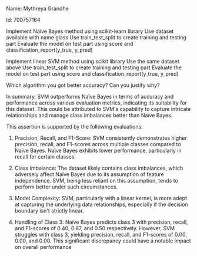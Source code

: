 Name: Mythreya Grandhe

Id: 700757164

Implement Naïve Bayes method using scikit-learn library Use dataset available with name glass Use train_test_split to create training and testing part Evaluate the model on test part using score and classification_report(y_true, y_pred)

Implement linear SVM method using scikit library Use the same dataset above Use train_test_split to create training and testing part Evaluate the model on test part using score and classification_report(y_true, y_pred)

Which algorithm you got better accuracy? Can you justify why?

In summary, SVM outperforms Naïve Bayes in terms of accuracy and performance across various evaluation metrics, indicating its suitability for this dataset. This could be attributed to SVM's capability to capture intricate relationships and manage class imbalances better than Naïve Bayes.

This assertion is supported by the following evaluations:

1.	Precision, Recall, and F1-Score: SVM consistently demonstrates higher precision, recall, and F1-scores across multiple classes compared to Naïve Bayes. Naïve Bayes exhibits lower performance, particularly in recall for certain classes.
	
2. Class Imbalance: The dataset likely contains class imbalances, which adversely affect Naïve Bayes due to its assumption of feature independence. SVM, being less reliant on this assumption, tends to perform better under such circumstances.
 
3. Model Complexity: SVM, particularly with a linear kernel, is more adept at capturing the underlying data relationships, especially if the decision boundary isn't strictly linear.
 	
4. Handling of Class 3: Naïve Bayes predicts class 3 with precision, recall, and F1-scores of 0.40, 0.67, and 0.50 respectively. However, SVM struggles with class 3, yielding precision, recall, and F1-scores of 0.00, 0.00, and 0.00. This significant discrepancy could have a notable impact on overall performance

